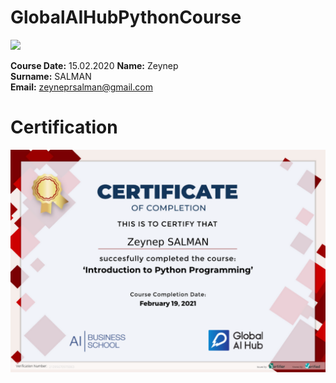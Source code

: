 # GlobalAIHubPythonCourse
![](img/logo.png)

**Course Date:** 15.02.2020 
**Name:** Zeynep  
**Surname:** SALMAN  
**Email:** zeyneprsalman@gmail.com  


# Certification
<img widht="964" alt="My Certificate" src="https://github.com/zeynepsl/GlobalAIHubPythonCourse/blob/main/myCertificate.png">

